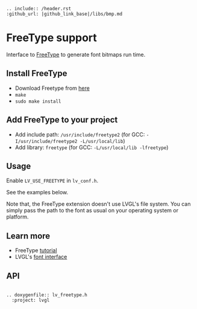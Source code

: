 ```eval_rst
.. include:: /header.rst 
:github_url: |github_link_base|/libs/bmp.md
```

# FreeType support
Interface to [FreeType](https://www.freetype.org/) to generate font bitmaps run time.

## Install FreeType
- Download Freetype from [here](https://sourceforge.net/projects/freetype/files/)
- `make`
- `sudo make install`

## Add FreeType to your project
- Add include path: `/usr/include/freetype2` (for GCC: `-I/usr/include/freetype2 -L/usr/local/lib`)
- Add library: `freetype` (for GCC: `-L/usr/local/lib -lfreetype`)

## Usage

Enable `LV_USE_FREETYPE` in `lv_conf.h`.

See the examples below.

Note that, the FreeType extension doesn't use LVGL's file system. 
You can simply pass the path to the font as usual on your operating system or platform.

## Learn more
- FreeType [tutorial](https://www.freetype.org/freetype2/docs/tutorial/step1.html) 
- LVGL's [font interface](https://docs.lvgl.io/v7/en/html/overview/font.html#add-a-new-font-engine)


## API

```eval_rst

.. doxygenfile:: lv_freetype.h
  :project: lvgl

```